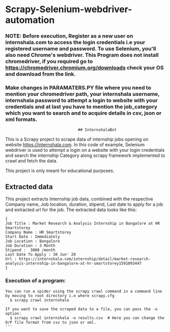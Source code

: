 # Scrapy-Selenium-webdriver-automation

### NOTE: Before execution, Register as a new user on internshala.com to access the login credentials i.e your registered username and password. To use Selenium, you'll also need Chrome's webdriver. This Program does not install chromedriver, if you required go to https://chromedriver.chromium.org/downloads check your OS and download from the link.

###  Make changes in PARAMATERS.PY file where you need to mention your chromedriver path, your internshala username, internshala password to attempt a login to website with your credentials and at last you have to mention the job_category which you want to search and to acquire details in csv, json or xml formats.

                                    ## InternshalaBot
This is a Scrapy project to scrape data of internship jobs opening on website https://internshala.com. In this code of example, Selenium webdriver is used to attempt a login on a website with your login credentials and search the internship Category along scrapy framework implemented to crawl and fetch the data.

This project is only meant for educational purposes.

## Extracted data
This project extracts Internship job data, combined with the respective Company name, Job location, duration, stipend, Last date to apply for a job and extracted url for the job. The extracted data looks like this:
```
{
Job Title : Market Research & Analysis Internship in Bangalore at HR Smartstorey
Company Name : HR Smartstorey
Start Date : Immediately
Job Location : Bangalore
Job Duration : 3 Month
Stipend :  3000 /month
Last Date To Apply : 30 Jun' 20
Url : https://internshala.com/internship/detail/market-research-analysis-internship-in-bangalore-at-hr-smartstorey1591093447 
}
```
### Execution of a program:
```
You can run a spider using the scrapy crawl command in a command line by moving to root directory i.e where scrapy.cfg
  $ scrapy crawl internshala
  
If you want to save the scraped data to a file, you can pass the -o option:
  $ scrapy crawl internshala -o results.csv  # Here you can change the O/P file format from csv to json or xml.
'''
